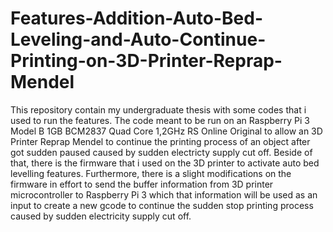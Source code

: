 # Features-Addition-Auto-Bed-Leveling-and-Auto-Continue-Printing-on-3D-Printer-Reprap-Mendel
This repository contain my undergraduate thesis with some codes that i used to run the features. The code meant to be run on an Raspberry Pi 3 Model B 1GB BCM2837 Quad Core 1,2GHz RS Online Original to allow an 3D Printer Reprap Mendel to continue the printing process of an object after got sudden paused caused by sudden electricty supply cut off. Beside of that, there is the firmware that i used on the 3D printer to activate auto bed levelling features. Furthermore, there is a slight modifications on the firmware in effort to send the buffer information from 3D printer microcontroller to Raspberry Pi 3 which that information will be used as an input to create a new gcode to continue the sudden stop printing process caused by sudden electricity supply cut off.
